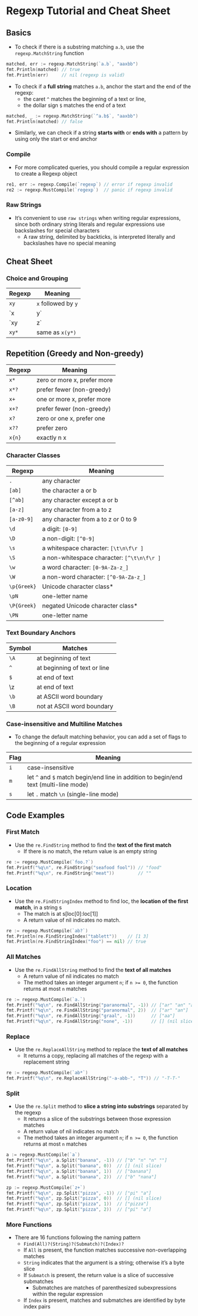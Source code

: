 # Regexp Tutorial and Cheat Sheet

## Basics

* To check if there is a substring matching `a.b`, use the `regexp.MatchString` function

```go
matched, err := regexp.MatchString(`a.b`, "aaxbb")
fmt.Println(matched) // true
fmt.Println(err)     // nil (regexp is valid)
```

* To check if a **full string** matches `a.b`, anchor the start and the end of the regexp:
  * the caret `^` matches the beginning of a text or line,
  * the dollar sign `$` matches the end of a text

```go
matched, _ := regexp.MatchString(`^a.b$`, "aaxbb")
fmt.Println(matched) // false
```

* Similarly, we can check if a string **starts with** or **ends with** a pattern by using only the start or end anchor

### Compile

* For more complicated queries, you should compile a regular expression to create a Regexp object

```go
re1, err := regexp.Compile(`regexp`) // error if regexp invalid
re2 := regexp.MustCompile(`regexp`)  // panic if regexp invalid
```

### Raw Strings

* It’s convenient to use ``raw strings`` when writing regular expressions, since both ordinary string literals and regular expressions use backslashes for special characters
  * A raw string, delimited by backticks, is interpreted literally and backslashes have no special meaning

## Cheat Sheet

### Choice and Grouping

| Regexp | Meaning                |
| ------ | ---------------------- |
| `xy`   | `x` followed by `y`    |
| `x|y`  | `x` or `y`, prefer `x` |
| `xy|z` | same as `(xy)|z`       |
| `xy*`  | same as `x(y*)`        |

## Repetition (Greedy and Non-greedy)

| Regexp | Meaning                     |
| ------ | --------------------------- |
| `x*`   | zero or more x, prefer more |
| `x*?`  | prefer fewer (non-greedy)   |
| `x+`   | one or more x, prefer more  |
| `x+?`  | prefer fewer (non-greedy)   |
| `x?`   | zero or one x, prefer one   |
| `x??`  | prefer zero                 |
| `x{n}` | exactly n x                 |

### Character Classes

| Regexp      | Meaning                                    |
| ----------- | ------------------------------------------ |
| `.`         | any character                              |
| `[ab]`      | the character a or b                       |
| `[^ab]`     | any character except a or b                |
| `[a-z]`     | any character from a to z                  |
| `[a-z0-9]`  | any character from a to z or 0 to 9        |
| `\d`        | a digit: `[0-9]`                           |
| `\D`        | a non-digit: `[^0-9]`                      |
| `\s`        | a whitespace character: `[\t\n\f\r ]`      |
| `\S`        | a non-whitespace character: `[^\t\n\f\r ]` |
| `\w`        | a word character: `[0-9A-Za-z_]`           |
| `\W`        | a non-word character: `[^0-9A-Za-z_]`      |
| `\p{Greek}` | Unicode character class*                   |
| `\pN`       | one-letter name                            |
| `\P{Greek}` | negated Unicode character class*           |
| `\PN`       | one-letter name                            |

### Text Boundary Anchors

| Symbol | Matches                      |
| ------ | ---------------------------- |
| `\A`   | at beginning of text         |
| `^`    | at beginning of text or line |
| `$`    | at end of text               |
| \z     | at end of text               |
| `\b`   | at ASCII word boundary       |
| `\B`   | not at ASCII word boundary   |

### Case-insensitive and Multiline Matches

* To change the default matching behavior, you can add a set of flags to the beginning of a regular expression

| Flag | Meaning                                                      |
| ---- | ------------------------------------------------------------ |
| `i`  | case-insensitive                                             |
| `m`  | let `^` and `$` match begin/end line in addition to begin/end text (multi-line mode) |
| `s`  | let `.` match `\n` (single-line mode)                        |

## Code Examples

### First Match

* Use the `re.FindString` method to find the **text of the first match**
  * If there is no match, the return value is an empty string

```go
re := regexp.MustCompile(`foo.?`)
fmt.Printf("%q\n", re.FindString("seafood fool")) // "food"
fmt.Printf("%q\n", re.FindString("meat"))         // ""
```

### Location

* Use the `re.FindStringIndex` method to find loc, the **location of the first match**, in a string s
  * The match is at s[loc[0]:loc[1]]
  * A return value of nil indicates no match.

```go
re := regexp.MustCompile(`ab?`)
fmt.Println(re.FindStringIndex("tablett"))    // [1 3]
fmt.Println(re.FindStringIndex("foo") == nil) // true
```

### All Matches

* Use the `re.FindAllString` method to find the **text of all matches**
  * A return value of nil indicates no match
  * The method takes an integer argument `n`; if `n >= 0`, the function returns at most `n` matches

```go
re := regexp.MustCompile(`a.`)
fmt.Printf("%q\n", re.FindAllString("paranormal", -1)) // ["ar" "an" "al"]
fmt.Printf("%q\n", re.FindAllString("paranormal", 2))  // ["ar" "an"]
fmt.Printf("%q\n", re.FindAllString("graal", -1))      // ["aa"]
fmt.Printf("%q\n", re.FindAllString("none", -1))       // [] (nil slice)
```

### Replace

* Use the `re.ReplaceAllString` method to replace the **text of all matches**
  * It returns a copy, replacing all matches of the regexp with a replacement string

```go
re := regexp.MustCompile(`ab*`)
fmt.Printf("%q\n", re.ReplaceAllString("-a-abb-", "T")) // "-T-T-"
```

### Split

* Use the `re.Split` method to **slice a string into substrings** separated by the regexp
  * It returns a slice of the substrings between those expression matches
  * A return value of nil indicates no match
  * The method takes an integer argument `n`; if `n >= 0`, the function returns at most `n` matches

```go
a := regexp.MustCompile(`a`)
fmt.Printf("%q\n", a.Split("banana", -1)) // ["b" "n" "n" ""]
fmt.Printf("%q\n", a.Split("banana", 0))  // [] (nil slice)
fmt.Printf("%q\n", a.Split("banana", 1))  // ["banana"]
fmt.Printf("%q\n", a.Split("banana", 2))  // ["b" "nana"]

zp := regexp.MustCompile(`z+`)
fmt.Printf("%q\n", zp.Split("pizza", -1)) // ["pi" "a"]
fmt.Printf("%q\n", zp.Split("pizza", 0))  // [] (nil slice)
fmt.Printf("%q\n", zp.Split("pizza", 1))  // ["pizza"]
fmt.Printf("%q\n", zp.Split("pizza", 2))  // ["pi" "a"]
```

### More Functions

* There are 16 functions following the naming pattern
  * `Find(All)?(String)?(Submatch)?(Index)?`
  * If `All` is present, the function matches successive non-overlapping matches
  * `String` indicates that the argument is a string; otherwise it’s a byte slice
  * If `Submatch` is present, the return value is a slice of successive submatches
    * Submatches are matches of parenthesized subexpressions within the regular expression
  * If `Index` is present, matches and submatches are identified by byte index pairs
